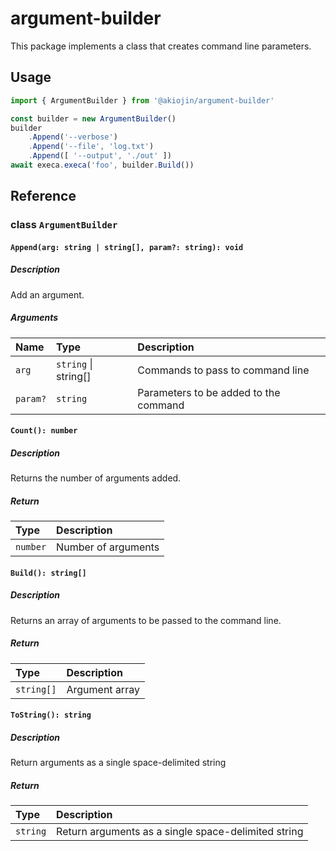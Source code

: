# argument-builder
This package implements a class that creates command line parameters.

## Usage
```js
import { ArgumentBuilder } from '@akiojin/argument-builder'
```
```js
const builder = new ArgumentBuilder()
builder
    .Append('--verbose')
    .Append('--file', 'log.txt')
    .Append([ '--output', './out' ])
await execa.execa('foo', builder.Build())
```

## Reference
### class `ArgumentBuilder`
#### `Append(arg: string | string[], param?: string): void`
##### Description
Add an argument.

##### Arguments
|Name|Type|Description|
|:--|:--|:--|
|`arg`|`string` \| string[]|Commands to pass to command line|
|`param?`|`string`|Parameters to be added to the command|


#### `Count(): number`
##### Description
Returns the number of arguments added.

##### Return
|Type|Description|
|:--|:--|
|`number`|Number of arguments|


#### `Build(): string[]`
##### Description
Returns an array of arguments to be passed to the command line.

##### Return
|Type|Description|
|:--|:--|
|`string[]`|Argument array|


#### `ToString(): string`
##### Description
Return arguments as a single space-delimited string

##### Return
|Type|Description|
|:--|:--|
|`string`|Return arguments as a single space-delimited string|
